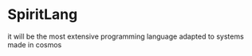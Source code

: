 <h1>SpiritLang</h1>
<p>it will be the most extensive programming language adapted to systems made in cosmos</p>
